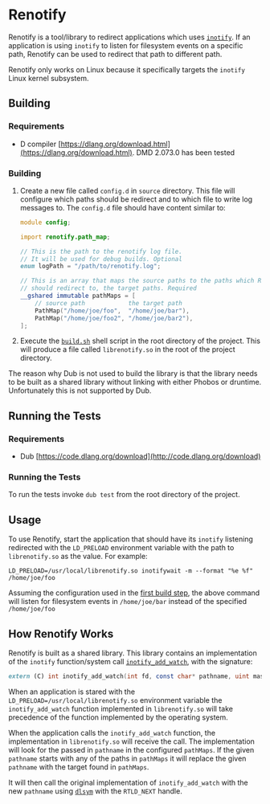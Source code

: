 # Renotify

Renotify is a tool/library to redirect applications which uses
[`inotify`](https://en.wikipedia.org/wiki/Inotify). If an
application is using `inotify` to listen for filesystem events on a specific
path, Renotify can be used to redirect that path to different path.

Renotify only works on Linux because it specifically targets the `inotify` Linux
kernel subsystem.

## Building

### Requirements

* D compiler [https://dlang.org/download.html](https://dlang.org/download.html).
  DMD 2.073.0 has been tested

### Building

1. Create a new file called `config.d` in `source` directory. This file will
configure which paths should be redirect and to which file to write log
messages to. The `config.d` file should have content similar to:

    ```d
    module config;

    import renotify.path_map;

    // This is the path to the renotify log file.
    // It will be used for debug builds. Optional
    enum logPath = "/path/to/renotify.log";

    // This is an array that maps the source paths to the paths which Renotify
    // should redirect to, the target paths. Required
    __gshared immutable pathMaps = [
        // source path            the target path
        PathMap("/home/joe/foo",  "/home/joe/bar"),
        PathMap("/home/joe/foo2", "/home/joe/bar2"),
    ];
    ```

2. Execute the [`build.sh`](https://github.com/doobnet/renotify/blob/master/build.sh)
shell script in the root directory of the project. This will produce a file
called `librenotify.so` in the root of the project directory.

The reason why Dub is not used to build the library is that the library needs to
be built as a shared library without linking with either Phobos or druntime.
Unfortunately this is not supported by Dub.

## Running the Tests

### Requirements

* Dub [https://code.dlang.org/download](http://code.dlang.org/download)

### Running the Tests

To run the tests invoke `dub test` from the root directory of the project.

## Usage

To use Renotify, start the application that should have its `inotify` listening
redirected with the `LD_PRELOAD` environment variable with the path to
`librenotify.so` as the value. For example:

```
LD_PRELOAD=/usr/local/librenotify.so inotifywait -m --format "%e %f" /home/joe/foo
```

Assuming the configuration used in the [first build step](https://github.com/doobnet/renotify#building-1),
the above command will listen for filesystem events in `/home/joe/bar` instead
of the specified `/home/joe/foo`

## How Renotify Works

Renotify is built as a shared library. This library contains an implementation
of the `inotify` function/system call [`inotify_add_watch`](https://linux.die.net/man/2/inotify_add_watch),
with the signature:

```d
extern (C) int inotify_add_watch(int fd, const char* pathname, uint mask)
```

When an application is stared with the
`LD_PRELOAD=/usr/local/librenotify.so` environment variable the
`inotify_add_watch` function implemented in `librenotify.so` will take
precedence of the function implemented by the operating system.

When the application calls the `inotify_add_watch` function, the implementation
in `librenotify.so` will receive the call. The implementation will look for the
passed in `pathname` in the configured `pathMaps`. If the given `pathname`
starts with any of the paths in `pathMaps` it will replace the given `pathname`
with the target found in `pathMaps`.

It will then call the original implementation of `inotify_add_watch` with the
new `pathname` using [`dlsym`](https://linux.die.net/man/3/dlsym) with the
`RTLD_NEXT` handle.
